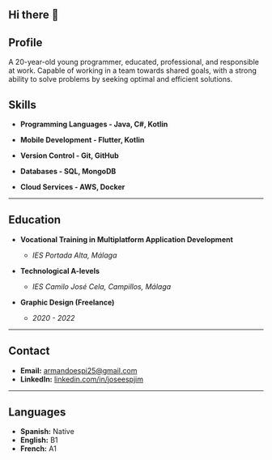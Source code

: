 ## Hi there 👋

## Profile
A 20-year-old young programmer, educated, professional, and responsible at work. Capable of working in a team towards shared goals, with a strong ability to solve problems by seeking optimal and efficient solutions.

## Skills

- **Programming Languages - Java, C#, Kotlin**

- **Mobile Development - Flutter, Kotlin**

- **Version Control - Git, GitHub**

- **Databases - SQL, MongoDB**

- **Cloud Services - AWS, Docker**
  
---
## Education

- **Vocational Training in Multiplatform Application Development**
  - *IES Portada Alta, Málaga*

- **Technological A-levels**
  - *IES Camilo José Cela, Campillos, Málaga*

- **Graphic Design (Freelance)**
  - *2020 - 2022*
---
## Contact

- **Email:** armandoespi25@gmail.com
- **LinkedIn:** [linkedin.com/in/joseespjim](https://www.linkedin.com/in/joseespjim)
---
## Languages

- **Spanish:** Native
- **English:** B1
- **French:** A1

